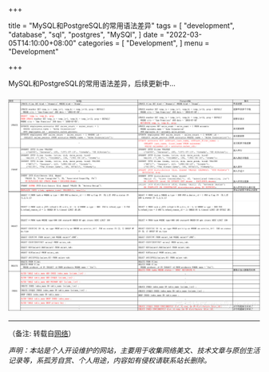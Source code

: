 +++

title = "MySQL和PostgreSQL的常用语法差异"
tags = [
    "development",
    "database",
    "sql",
    "postgres",
    "MySQl",
]
date = "2022-03-05T14:10:00+08:00"
categories = [
    "Development",
]
menu = "Development"

+++

MySQL和PostgreSQL的常用语法差异，后续更新中...

<!--more-->

### [![图片加载中...](/images/post/20220305141000.png)](/images/post/20220305141000.png "点击查看大图")

-------
（备注: 转载自[网络](https://developer.aliyun.com/article/348692 'MySQL和PostgreSQL的常用语法差异
')）

*声明：本站是个人开设维护的网站，主要用于收集网络美文、技术文章与原创生活记录等，系孤芳自赏、个人用途，内容如有侵权请联系站长删除。* 